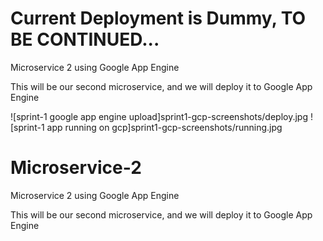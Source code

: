 # Current Deployment is Dummy, TO BE CONTINUED...
Microservice 2 using Google App Engine

This will be our second microservice, and we will deploy it to Google App Engine

![sprint-1 google app engine upload]sprint1-gcp-screenshots/deploy.jpg
![sprint-1 app running on gcp]sprint1-gcp-screenshots/running.jpg

# Microservice-2
Microservice 2 using Google App Engine

This will be our second microservice, and we will deploy it to Google App Engine
